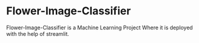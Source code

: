 # Flower-Image-Classifier
Flower-Image-Classifier is a Machine Learning Project Where it is deployed with the help of streamlit.
